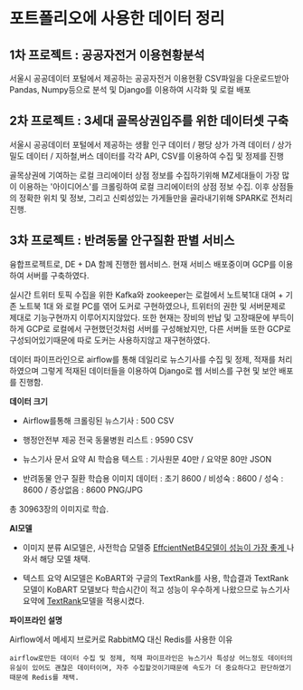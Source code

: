 # 포트폴리오에 사용한 데이터 정리

## 1차 프로젝트 : 공공자전거 이용현황분석

서울시 공공데이터 포털에서 제공하는 공공자전거 이용현황 CSV파일을 다운로드받아 Pandas, Numpy등으로 분석 및 Django를 이용하여 시각화 및 로컬 배포

## 2차 프로젝트 : 3세대 골목상권입주를 위한 데이터셋 구축

서울시 공공데이터 포털에서 제공하는 생활 인구 데이터 / 평당 상가 가격 데이터 / 상가밀도 데이터 / 지하철,버스 데이터를 각각 API, CSV를 이용하여 수집 및 정제를 진행

골목상권에 기여하는 로컬 크리에이터 상점 정보를 수집하기위해 MZ세대들이 가장 많이 이용하는 '아이디어스'를 크롤링하여 로컬 크리에이터의 상점 정보 수집. 이후 상점들의 정확한 위치 및 정보, 그리고 신뢰성있는 가게들만을 골라내기위해 SPARK로 전처리 진행.


## 3차 프로젝트 : 반려동물 안구질환 판별 서비스

융합프로젝트로, DE + DA 함께 진행한 웹서비스. 현재 서비스 배포중이며 GCP를 이용하여 서버를 구축하였다.

실시간 트위터 토픽 수집을 위한 Kafka와 zookeeper는 로컬에서 노트북1대 대여 + 기존 노트북 1대 와 로컬 PC를 엮어 도커로 구현하였으나,
트위터의 권한 및 서버문제로 제대로 기능구현까지 이루어지지않았다. 또한 현재는 장비의 반납 및 고장때문에 부득이하게 GCP로 로컬에서 구현했던것처럼 서버를 구성해놨지만, 다른 서버들 또한 GCP로 구성되어있기때문에 따로 도커는 사용하지않고 재구현하였다.

데이터 파이프라인으로 airflow를 통해 데일리로 뉴스기사를 수집 및 정제, 적재를 처리하였으며 그렇게 적재된 데이터들을 이용하여 Django로 웹 서비스를 구현 및 보안 배포를 진행함.


**데이터 크기**

- Airflow를통해 크롤링된 뉴스기사 : 500 CSV

- 행정안전부 제공 전국 동물병원 리스트 : 9590 CSV

- 뉴스기사 문서 요약 AI 학습용 텍스트 : 기사원문 40만 / 요약문 80만 JSON

- 반려동물 안구 질환 학습용 이미지 데이터 : 초기 8600 / 비성숙 : 8600 / 성숙 : 8600 / 증상없음 : 8600  PNG/JPG

총 30963장의 이미지로 학습.

**AI모델**

- 이미지 분류 AI모델은, 사전학습 모델중 <u> EffcientNetB4모델이 성능이 가장 좋게 </u>나와서 해당 모델 채택.

- 텍스트 요약 AI모델은 KoBART와 구글의 TextRank를 사용, 학습결과 TextRank 모델이 KoBART 모델보다 학습시간이 적고 성능이 우수하게 나왔으므로 뉴스기사 요약에 <u>TextRank</u>모델을 적용시켰다.

**파이프라인 설명**

Airflow에서 메세지 브로커로 RabbitMQ 대신 Redis를 사용한 이유

    airflow로만든 데이터 수집 및 정제, 적재 파이프라인은 뉴스기사 특성상 어느정도 데이터의 유실이 있어도 괜찮은 데이터이며, 자주 수집할것이기때문에 속도가 더 중요하다고 판단하였기때문에 Redis를 채택.



